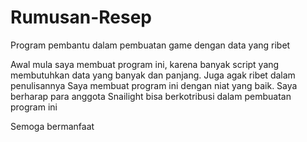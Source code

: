 # Rumusan-Resep
Program pembantu dalam pembuatan game dengan data yang ribet

Awal mula saya membuat program ini, karena banyak script yang membutuhkan data yang banyak dan panjang. Juga agak ribet dalam penulisannya
Saya membuat program ini dengan niat yang baik.
Saya berharap para anggota Snailight bisa berkotribusi dalam pembuatan program ini

Semoga bermanfaat
